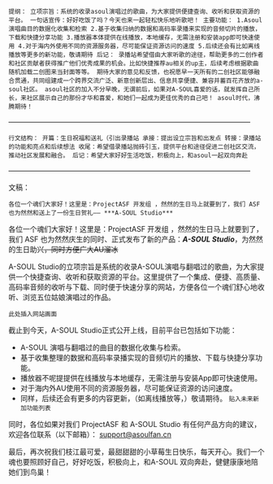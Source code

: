 `提纲：
立项宗旨：系统的收录asoul演唱过的歌曲，为大家提供便捷查询、收听和获取资源的平台。
一句话宣传：好好吃饭了吗？今天也来一起轻松快乐地听歌吧！
主要功能：
1.Asoul演唱曲目的数据化收集和检索
2.基于收集归纳的数据和高码率录播来实现的音频切片的播放，下载和快捷分享功能
3.播放器本体提供在线播放，本地缓存，无需注册和安装app即可快速使用
4.对于海内外使用不同的资源服务器，尽可能保证资源访问的速度
5.后续还会有比如离线播放等更多的新功能，敬请期待
后记：
录播站希望借由大家听歌的途径，帮助更多的二创作者和社区贡献者获得推广他们优秀成果的机会。比如快捷推荐au相关的up主，后续考虑根据歌曲随机加载二创图来当封面等等。
期待大家的意见和反馈，也祝愿早一天所有的二创社区能够融合贯通，共同组建成一个跨界交流广泛、新意创新层出、信息共享便捷、兼容并蓄百花齐放的a-soul社区。
asoul社区的加入不分早晚，无谓前后，如果对A-SOUL喜爱的话，就发挥自己所长，来社区展示自己的那份才华和喜爱，和她们一起成为更佳优秀的自己吧！
asoul时代，沸腾期待！`

——————————————————————————————————

`行文结构：
开篇：生日祝福和送礼（引出录播站
承接：提出设立宗旨和出发点
转接：录播站的功能和亮点和后续想法
收尾：希望借录播站抛砖引玉，提供平台和途径促进二创社区交流，推动社区发展和融合。
后记：希望大家好好生活吃饭，积极向上，和asoul一起双向奔赴`

——————————————————————————————————

文稿：

`各位一个魂们大家好！这里是：ProjectASF 开发组 ，然然的生日马上就要到了，我们 ASF 也为然然和送上了一份生日贺礼—— ***A-SOUL Studio*** `

各位一个魂们大家好！这里是：ProjectASF 开发组 ，然然的生日马上就要到了，我们 ASF 也为然然庆生的同时、正式发布了新的产品：***A-SOUL Studio***，为然然的生日助兴~~，同时方便广大AU溜冰~~

A-SOUL Studio的立项宗旨是系统的收录A-SOUL演唱与翻唱过的歌曲，为大家提供一个快捷查询、收听和获取资源的平台。这里提供了一个集成、便捷、高质量、高码率音频的收听与下载、同时便于快速分享的网站，方便各位一个魂们舒心地收听、浏览五位姑娘演唱过的作品。

`此处插入网站画面`

截止到今天，A-SOUL Studio正式公开上线，目前平台已包括如下功能：
- A-SOUL 演唱与翻唱过的曲目的数据化收集与检索。 
- 基于收集整理的数据和高码率录播实现的音频切片的播放、下载与快捷分享功能。
- 播放器不呢提提供在线播放与本地缓存，无需注册与安装App即可快速使用。
- 对于海内外AU使用不同的资源服务器，尽可能保证资源的访问速度。
- 同样，后续还会有更多的内容更新，（如离线播放等，）敬请期待。 `贴入未来新加功能列表`

同时，各位如果对我们 ProjectASF 和 A-SOUL Studio 有任何产品方向的建议，欢迎各位联系（以下邮箱）： support@asoulfan.cn

最后，再次祝我们枝江最可爱，最甜甜甜的小草莓生日快乐，每天开心。我们一个魂也要照顾好自己，好好吃饭，积极向上，和A-SOUL 双向奔赴，健健康康地陪她们到鸟巢！